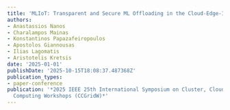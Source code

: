 ```yaml
---
title: 'MLIoT: Transparent and Secure ML Offloading in the Cloud-Edge-IoT Continuum'
authors:
- Anastassios Nanos
- Charalampos Mainas
- Konstantinos Papazafeiropoulos
- Apostolos Giannousas
- Ilias Lagomatis
- Aristotelis Kretsis
date: '2025-01-01'
publishDate: '2025-10-15T18:08:37.487368Z'
publication_types:
- paper-conference
publication: '*2025 IEEE 25th International Symposium on Cluster, Cloud and Internet
  Computing Workshops (CCGridW)*'
---
```

